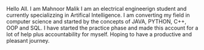 Hello All.
I am Mahnoor Malik
I am an electrical engineerign student and currently specializzing in Artifical Intelligence.
I am converting my field in computer science and started by the concepts of JAVA, PYTHON, C++, OOP and SQL.
I have started the practice phase and made this account for a lot of help plus accountability for myself. 
Hoping to have a productive and pleasant journey.
